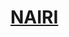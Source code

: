 <!-- 
Copyright (c) 2020 R. Tohid (@rtohid)

Distributed under the Boost Software License, Version 1.0.(See accompanying
file LICENSE_1_0.txt or copy at http://www.boost.org/LICENSE_1_0.txt) 
-->

# [NAIRI](https://www.nsf.gov/pubs/2020/nsf20604/nsf20604.htm)
